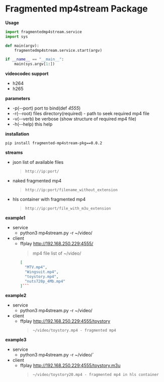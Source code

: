 # Fragmented mp4stream Package

**Usage**
```python 
import fragmentedmp4stream.service
import sys

def main(argv):
    fragmentedmp4stream.service.start(argv)

if __name__ == "__main__":
    main(sys.argv[1:])
```

**videocodec support**
* h264
* h265

**parameters**
* -p(--port) port to bind(def *4555*)
* -r(--root) files directory(required) - path to seek required mp4 file
* -v(--verb) be verbose (show structure of required mp4 file)
* -h(--help) this help

**installation**

`pip install fragmented-mp4stream-pkg==0.0.2`

**streams**
* json list of available files
  >`http://ip:port/`
* naked fragmented mp4
  >`http://ip:port/filename_without_extension`
* hls container with fragmented mp4
  >`http://ip:port/file_with_m3u_extension`

**example1**

* service
  * python3 mp4stream.py -r ~/video/
* client
  * ffplay http://192.168.250.229:4555/
    >mp4 file list of ~/video/
    ```json
    [
      "MTV.mp4",
      "Wingsuit.mp4",
      "toystory.mp4",
      "nuts720p_4Mb.mp4"
    ]```

**example2**

* service
  * python3 mp4stream.py -r ~/video/
* client
  * ffplay http://192.168.250.229:4555/toystory
    >`~/video/toystory.mp4 - fragmented mp4`


**example3**

* service
  * python3 mp4stream.py -r ~/video/`
* client
  * ffplay http://192.168.250.229:4555/toystory.m3u
    >`~/video/toystory20.mp4 - fragmented mp4 in hls container`
